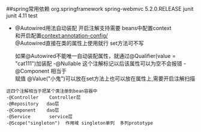 ##spring常用依赖
 <dependency>
          <groupId>org.springframework</groupId>
          <artifactId>spring-webmvc</artifactId>
          <version>5.2.0.RELEASE</version>
        </dependency>
        <dependency>
          <groupId>junit</groupId>
          <artifactId>junit</artifactId>
          <version>4.11</version>
          <scope>test</scope>
        </dependency>
        
    
   -   @Autowired用法自动装配
        开启注解支持需要 beans中配置context  
        和开启配置<context:annotation-config/>    
         @Autowired直接在类的属性上使用就行 set方法可不写
         
         如果@Autowired不能唯一自动装配属性，就通过@Qualifier(value = "cat111")加装配
    -@Nullable  这个注解标记以后该属性可以为空不会报错
    -@Component  相当于<bean id="user" class="com.lsm.pojo.user"/>    
            赋值      @Value("小鬼")可以放在set方法上也可以放在属性上,需要开启注解扫描
            
    这四个注解相当于把某个类注册到bean容器中
    -@Controller    Controller层
    -@Repository   dao层
    -@Component    dao层
    -@Service       service层
    -@Scope("singleton")  作用域 singleton单列  多列prototype
    